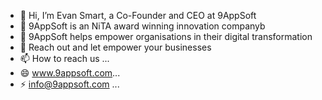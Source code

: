 - 👋 Hi, I’m Evan Smart, a Co-Founder and CEO at 9AppSoft  
- 👀 9AppSoft is an NiTA award winning innovation companyb  
- 🌱 9AppSoft helps empower organisations in their digital transformation 
- 💞️ Reach out and let empower your businesses
- 📫 How to reach us ...
- 😄 www.9appsoft.com...
- ⚡ info@9appsoft.com ...

<!---
Evan Smart of 9AppSoft/EvanSmart-9AppSoft is a ✨ special ✨ repository because its `README.md` (this file) appears on your GitHub profile.
You can click the Preview link to take a look at your changes.
--->
